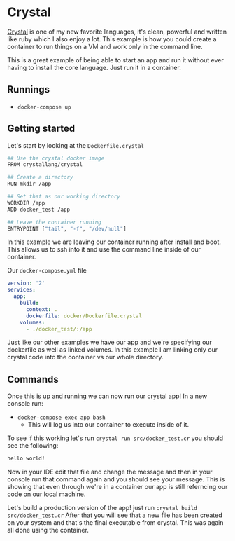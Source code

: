# Crystal
[Crystal](https://crystal-lang.org/) is one of my new favorite languages, it's clean, powerful and written like ruby which I also enjoy a lot. This example is how you could create a container to run things on a VM and work only in the command line.

This is a great example of being able to start an app and run it without ever having to install the core language. Just run it in a container.

## Runnings
- `docker-compose up`

## Getting started
Let's start by looking at the `Dockerfile.crystal`

```bash
## Use the crystal docker image
FROM crystallang/crystal

## Create a directory
RUN mkdir /app

## Set that as our working directory
WORKDIR /app
ADD docker_test /app

## Leave the container running
ENTRYPOINT ["tail", "-f", "/dev/null"]
```

In this example we are leaving our container running after install and boot. This allows us to ssh into it and use the command line inside of our container.

Our `docker-compose.yml` file
```yml
version: '2'
services:  
  app:
    build:
      context: .
      dockerfile: docker/Dockerfile.crystal
    volumes:
      - ./docker_test/:/app

```
Just like our other examples we have our app and we're specifying our dockerfile as well as linked volumes. In this example I am linking only our crystal code into the container vs our whole directory.

## Commands
Once this is up and running we can now run our crystal app! In a new console run:
- `docker-compose exec app bash`
	- This will log us into our container to execute inside of it.

To see if this working let's run `crystal run src/docker_test.cr` you should see the following: 

```bash
hello world!
```

Now in your IDE edit that file and change the message and then in your console run that command again and you should see your message. This is showing that even through we're in a container our app is still referncing our code on our local machine.

Let's build a production version of the app! just run `crystal build src/docker_test.cr` After that you will see that a new file has been created on your system and that's the final executable from crystal. This was again all done using the container.